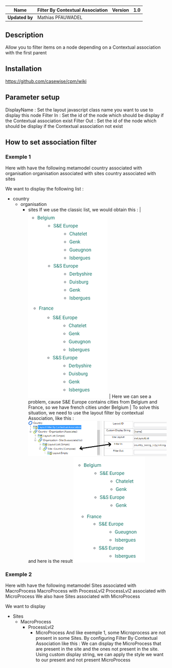 | **Name** | **Filter By Contextual Association** | **Version** | 1.0 |
| --- | --- | --- | --- |
| **Updated by** | Mathias PFAUWADEL |

## Description 
Allow you to filter items on a node depending on a Contextual association with the first parent

## Installation
https://github.com/casewise/cpm/wiki

## Parameter setup 

DisplayName : Set the layout javascript class name you want to use to display this node
Filter In : Set the id of the node which should be display if the Contextual association exist
Filter Out : Set the id of the node which should be display if the Contextual association not exist

## How to set association filter
### Exemple 1
Here with have the following metamodel
country associated with organisation
organisation associated with sites
country associated with sites

We want to display the following list :
- country
	- organisation
		- sites
If we use the classic list, we would obtain this :
| ![](https://github.com/nevakee716/FilterByContextualAssociation/blob/master/screen/1.png) | Here we can see a problem, cause S&E Europe contains cities from Belgium and France, so we have french cities under Belgium |
To solve this situation, we need to use the layout filter by contextual Association, like this : 
![](https://github.com/nevakee716/FilterByContextualAssociation/blob/master/screen/3.png)
and here is the result
![](https://github.com/nevakee716/FilterByContextualAssociation/blob/master/screen/2.png)

### Exemple 2
Here with have the following metamodel
Sites associated with MacroProcess
MacroProcess with ProcessLvl2
ProcessLvl2 associated with MicroProcess
We also have Sites associated with MicroProcess

We want to display
- Sites
	- MacroProcess
		- ProcessLvl2
			- MicroProcess
And like exemple 1, some Microprocess are not present in some Sites. 
By configuring Filter By Contextual Association like this : 
We can display the MicroProcess that are present in the site and the ones not present in the site.
Using custom display string, we can apply the style we want to our present and not present MicroProcess

